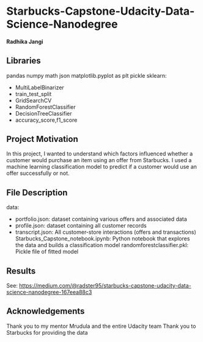 # Starbucks-Capstone-Udacity-Data-Science-Nanodegree
#### Radhika Jangi

## Libraries
pandas
numpy
math
json
matplotlib.pyplot as plt
pickle
sklearn:
- MultiLabelBinarizer
- train_test_split
- GridSearchCV
- RandomForestClassifier
- DecisionTreeClassifier
- accuracy_score,f1_score

## Project Motivation
In this project, I wanted to understand which factors influenced whether a customer would purchase an item using an offer from Starbucks. I used a machine learning classification model to predict if a customer would use an offer successfully or not.

## File Description
data:
  - portfolio.json: dataset containing various offers and associated data
  - profile.json: dataset containing all customer records
  - transcript.json: All customer-store interactions (offers and transactions)
Starbucks_Capstone_notebook.ipynb: Python notebook that explores the data and builds a classification model
randomforestclassifier.pkl: Pickle file of fitted model
## Results
 See: https://medium.com/@radster95/starbucks-capstone-udacity-data-science-nanodegree-167eea88c3
## Acknowledgements
Thank you to my mentor Mrudula and the entire Udacity team
Thank you to Starbucks for providing the data
